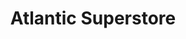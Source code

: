 ---
title: "Atlantic Superstore"
url: /moncton/atlantic-superstore-main-street/
shop: supermarket
---